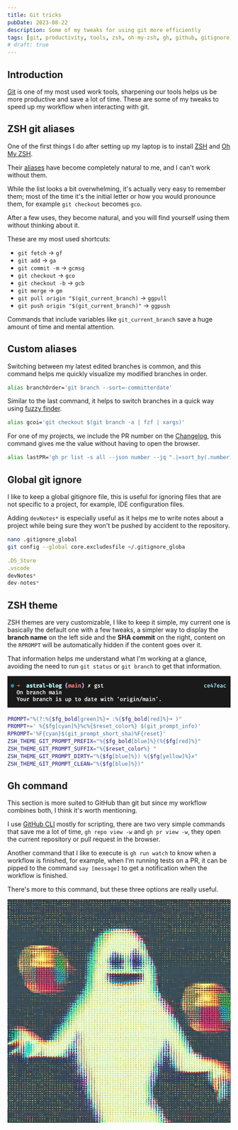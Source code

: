 ```yaml
---
title: Git tricks
pubDate: 2023-08-22
description: Some of my tweaks for using git more efficiently
tags: [git, productivity, tools, zsh, oh-my-zsh, gh, github, gitignore, gitconfig, git-aliases]
# draft: true
---
```


## Introduction

[Git](https://git-scm.com/) is one of my most used work tools, sharpening our tools helps us be more productive and save a lot of time. These are some of my tweaks to speed up my workflow when interacting with git.

## ZSH git aliases

One of the first things I do after setting up my laptop is to install [ZSH](https://www.zsh.org/) and [Oh My ZSH](https://ohmyz.sh/).

Their [aliases](https://kapeli.com/cheat_sheets/Oh-My-Zsh_Git.docset/Contents/Resources/Documents/index) have become completely natural to me, and I can't work without them. 

While the list looks a bit overwhelming, it's actually very easy to remember them; most of the time it's the initial letter or how you would pronounce them, for example `git checkout` becomes `gco`.

After a few uses, they become natural, and you will find yourself using them without thinking about it.

These are my most used shortcuts:

- `git fetch` -> `gf`
- `git add` -> `ga`
- `git commit -m` -> `gcmsg`
- `git checkout` -> `gco`
- `git checkout -b` -> `gcb`
- `git merge` -> `gm`
- `git pull origin "$(git_current_branch)` -> `ggpull`
- `git push origin "$(git_current_branch)"` -> `ggpush`

Commands that include variables like `git_current_branch` save a huge amount of time and mental attention.

## Custom aliases

Switching between my latest edited branches is common, and this command helps me quickly visualize my modified branches in order.
```bash
alias branchOrder='git branch --sort=-committerdate'
```

Similar to the last command, it helps to switch branches in a quick way using [fuzzy finder](https://github.com/junegunn/fzf).

```bash
alias gcoi='git checkout $(git branch -a | fzf | xargs)'
```

For one of my projects, we include the PR number on the [Changelog](https://keepachangelog.com/), this command gives me the value without having to open the browser.
```bash
alias lastPR='gh pr list -s all --json number --jq ".|=sort_by(.number)|last|.n>
```

## Global git ignore

I like to keep a global gitignore file, this is useful for ignoring files that are not specific to a project, for example, IDE configuration files.

Adding `devNotes*` is especially useful as it helps me to write notes about a project while being sure they won't be pushed by accident to the repository.


```bash
nano .gitignore_global
git config --global core.excludesfile ~/.gitignore_globa
```

```ts
.DS_Store
.vscode
devNotes*
dev-notes*
```

## ZSH theme

ZSH themes are very customizable, I like to keep it simple, my current one is basically the default one with a few tweaks, a simpler way to display the **branch name** on the left side and the **SHA commit** on the right,  content on the `RPROMPT` will be automatically hidden if the content goes over it.

That information helps me understand what I'm working at a glance, avoiding the need to run `git status` or `git branch` to get that information.

![zsh-theme](./theme.png)


```bash
PROMPT="%(?:%{$fg_bold[green]%}➜ :%{$fg_bold[red]%}➜ )"
PROMPT+=' %{$fg[cyan]%}%c%{$reset_color%} $(git_prompt_info)'
RPROMPT='%F{cyan}$(git_prompt_short_sha)%F{reset}'
ZSH_THEME_GIT_PROMPT_PREFIX="%{$fg_bold[blue]%}(%{$fg[red]%}"
ZSH_THEME_GIT_PROMPT_SUFFIX="%{$reset_color%} "
ZSH_THEME_GIT_PROMPT_DIRTY="%{$fg[blue]%}) %{$fg[yellow]%}✗"
ZSH_THEME_GIT_PROMPT_CLEAN="%{$fg[blue]%})"
```

## Gh command

This section is more suited to GitHub than git but since my workflow combines both, I think it's worth mentioning.

I use [GitHub CLI](https://cli.github.com/) mostly for scripting, there are two very simple commands that save me a lot of time, `gh repo view -w` and `gh pr view -w`, they open the current repository or pull request in the browser.

Another command that I like to execute is `gh run watch` to know when a workflow is finished, for example, when I'm running tests on a PR, it can be pipped to the command `say [message]` to get a notification when the workflow is finished.

There's more to this command, but these three options are really useful.

![Dithered image of a ghost juggling](./ghost.jpg)
